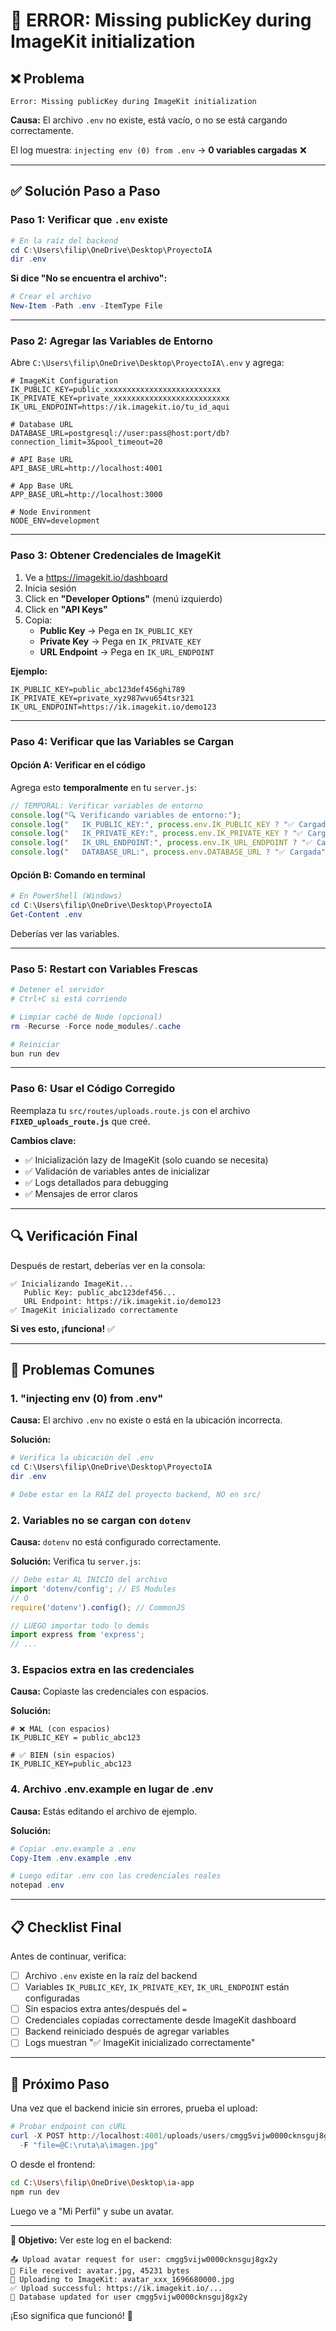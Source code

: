 # 🔧 ERROR: Missing publicKey during ImageKit initialization

## ❌ Problema

```
Error: Missing publicKey during ImageKit initialization
```

**Causa:** El archivo `.env` no existe, está vacío, o no se está cargando correctamente.

El log muestra: `injecting env (0) from .env` → **0 variables cargadas** ❌

---

## ✅ Solución Paso a Paso

### Paso 1: Verificar que `.env` existe

```powershell
# En la raíz del backend
cd C:\Users\filip\OneDrive\Desktop\ProyectoIA
dir .env
```

**Si dice "No se encuentra el archivo":**
```powershell
# Crear el archivo
New-Item -Path .env -ItemType File
```

---

### Paso 2: Agregar las Variables de Entorno

Abre `C:\Users\filip\OneDrive\Desktop\ProyectoIA\.env` y agrega:

```env
# ImageKit Configuration
IK_PUBLIC_KEY=public_xxxxxxxxxxxxxxxxxxxxxxxxxx
IK_PRIVATE_KEY=private_xxxxxxxxxxxxxxxxxxxxxxxxxx
IK_URL_ENDPOINT=https://ik.imagekit.io/tu_id_aqui

# Database URL
DATABASE_URL=postgresql://user:pass@host:port/db?connection_limit=3&pool_timeout=20

# API Base URL
API_BASE_URL=http://localhost:4001

# App Base URL
APP_BASE_URL=http://localhost:3000

# Node Environment
NODE_ENV=development
```

---

### Paso 3: Obtener Credenciales de ImageKit

1. Ve a https://imagekit.io/dashboard
2. Inicia sesión
3. Click en **"Developer Options"** (menú izquierdo)
4. Click en **"API Keys"**
5. Copia:
   - **Public Key** → Pega en `IK_PUBLIC_KEY`
   - **Private Key** → Pega en `IK_PRIVATE_KEY`
   - **URL Endpoint** → Pega en `IK_URL_ENDPOINT`

**Ejemplo:**
```env
IK_PUBLIC_KEY=public_abc123def456ghi789
IK_PRIVATE_KEY=private_xyz987wvu654tsr321
IK_URL_ENDPOINT=https://ik.imagekit.io/demo123
```

---

### Paso 4: Verificar que las Variables se Cargan

#### Opción A: Verificar en el código

Agrega esto **temporalmente** en tu `server.js`:

```javascript
// TEMPORAL: Verificar variables de entorno
console.log("🔍 Verificando variables de entorno:");
console.log("   IK_PUBLIC_KEY:", process.env.IK_PUBLIC_KEY ? "✅ Cargada" : "❌ FALTA");
console.log("   IK_PRIVATE_KEY:", process.env.IK_PRIVATE_KEY ? "✅ Cargada" : "❌ FALTA");
console.log("   IK_URL_ENDPOINT:", process.env.IK_URL_ENDPOINT ? "✅ Cargada" : "❌ FALTA");
console.log("   DATABASE_URL:", process.env.DATABASE_URL ? "✅ Cargada" : "❌ FALTA");
```

#### Opción B: Comando en terminal

```powershell
# En PowerShell (Windows)
cd C:\Users\filip\OneDrive\Desktop\ProyectoIA
Get-Content .env
```

Deberías ver las variables.

---

### Paso 5: Restart con Variables Frescas

```powershell
# Detener el servidor
# Ctrl+C si está corriendo

# Limpiar caché de Node (opcional)
rm -Recurse -Force node_modules/.cache

# Reiniciar
bun run dev
```

---

### Paso 6: Usar el Código Corregido

Reemplaza tu `src/routes/uploads.route.js` con el archivo **`FIXED_uploads_route.js`** que creé.

**Cambios clave:**
- ✅ Inicialización lazy de ImageKit (solo cuando se necesita)
- ✅ Validación de variables antes de inicializar
- ✅ Logs detallados para debugging
- ✅ Mensajes de error claros

---

## 🔍 Verificación Final

Después de restart, deberías ver en la consola:

```
✅ Inicializando ImageKit...
   Public Key: public_abc123def456...
   URL Endpoint: https://ik.imagekit.io/demo123
✅ ImageKit inicializado correctamente
```

**Si ves esto, ¡funciona!** ✅

---

## 🐛 Problemas Comunes

### 1. "injecting env (0) from .env"

**Causa:** El archivo `.env` no existe o está en la ubicación incorrecta.

**Solución:**
```powershell
# Verifica la ubicación del .env
cd C:\Users\filip\OneDrive\Desktop\ProyectoIA
dir .env

# Debe estar en la RAÍZ del proyecto backend, NO en src/
```

### 2. Variables no se cargan con `dotenv`

**Causa:** `dotenv` no está configurado correctamente.

**Solución:** Verifica tu `server.js`:

```javascript
// Debe estar AL INICIO del archivo
import 'dotenv/config'; // ES Modules
// O
require('dotenv').config(); // CommonJS

// LUEGO importar todo lo demás
import express from 'express';
// ...
```

### 3. Espacios extra en las credenciales

**Causa:** Copiaste las credenciales con espacios.

**Solución:**
```env
# ❌ MAL (con espacios)
IK_PUBLIC_KEY = public_abc123

# ✅ BIEN (sin espacios)
IK_PUBLIC_KEY=public_abc123
```

### 4. Archivo .env.example en lugar de .env

**Causa:** Estás editando el archivo de ejemplo.

**Solución:**
```powershell
# Copiar .env.example a .env
Copy-Item .env.example .env

# Luego editar .env con las credenciales reales
notepad .env
```

---

## 📋 Checklist Final

Antes de continuar, verifica:

- [ ] Archivo `.env` existe en la raíz del backend
- [ ] Variables `IK_PUBLIC_KEY`, `IK_PRIVATE_KEY`, `IK_URL_ENDPOINT` están configuradas
- [ ] Sin espacios extra antes/después del `=`
- [ ] Credenciales copiadas correctamente desde ImageKit dashboard
- [ ] Backend reiniciado después de agregar variables
- [ ] Logs muestran "✅ ImageKit inicializado correctamente"

---

## 🚀 Próximo Paso

Una vez que el backend inicie sin errores, prueba el upload:

```powershell
# Probar endpoint con cURL
curl -X POST http://localhost:4001/uploads/users/cmgg5vijw0000cknsguj8gx2y/avatar `
  -F "file=@C:\ruta\a\imagen.jpg"
```

O desde el frontend:
```bash
cd C:\Users\filip\OneDrive\Desktop\ia-app
npm run dev
```

Luego ve a "Mi Perfil" y sube un avatar.

---

**🎯 Objetivo:** Ver este log en el backend:

```
📤 Upload avatar request for user: cmgg5vijw0000cknsguj8gx2y
📁 File received: avatar.jpg, 45231 bytes
🚀 Uploading to ImageKit: avatar_xxx_1696680000.jpg
✅ Upload successful: https://ik.imagekit.io/...
💾 Database updated for user cmgg5vijw0000cknsguj8gx2y
```

¡Eso significa que funcionó! 🎉
